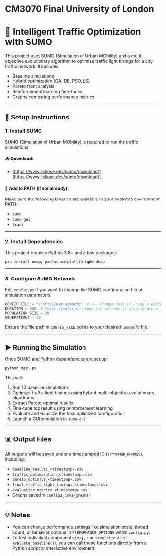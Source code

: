 # CM3070 Final University of London

# 🚦 Intelligent Traffic Optimization with SUMO

This project uses SUMO (Simulation of Urban MObility) and a multi-objective evolutionary algorithm to optimize traffic light timings for a city traffic network. It includes:
- Baseline simulations
- Hybrid optimization (GA, DE, PSO, LS)
- Pareto front analysis
- Reinforcement learning fine-tuning
- Graphs comparing performance metrics

---

## 🔧 Setup Instructions

### 1. Install SUMO

SUMO (Simulation of Urban MObility) is required to run the traffic simulations.

#### 📥 Download:
- [https://www.eclipse.dev/sumo/download/](https://www.eclipse.dev/sumo/download/)

#### 🧭 Add to PATH (if not already):
Make sure the following binaries are available in your system's environment PATH:
- `sumo`
- `sumo-gui`
- `traci`

---

### 2. Install Dependencies

This project requires Python 3.8+ and a few packages:

```bash
pip install numpy pandas matplotlib tqdm deap
```

---

### 3. Configure SUMO Network

Edit `config.py` if you want to change the SUMO configuration file or simulation parameters:

```python
CONFIG_FILE = "config2/osm.sumocfg"  # <-- Change this if using a different network
DURATION = 900  # Total simulation steps (in seconds if step-length = 1)
POPULATION_SIZE = 20
GENERATIONS = 20
```

Ensure the file path in `CONFIG_FILE` points to your desired `.sumocfg` file.

---

## ▶️ Running the Simulation

Once SUMO and Python dependencies are set up:

```bash
python main.py
```

This will:

1. Run 10 baseline simulations
2. Optimize traffic light timings using hybrid multi-objective evolutionary algorithms
3. Extract Pareto-optimal results
4. Fine-tune top result using reinforcement learning
5. Evaluate and visualize the final optimized configuration
6. Launch a GUI simulation in `sumo-gui`

---

## 📊 Output Files

All outputs will be saved under a timestamped ID (`YYYYMMDD_HHMMSS`), including:
- `baseline_results_<timestamp>.csv`
- `traffic_optimization_<timestamp>.csv`
- `pareto_optimals_<timestamp>.csv`
- `final_traffic_light_timings_<timestamp>.csv`
- `evaluation_metrics_<timestamp>.csv`
- Graphs saved in `config2_csvs/graphs/`

---

## 💡 Notes

- You can change performance settings like simulation scale, thread count, or behavior options in `PERFORMANCE_OPTIONS` within `config.py`.
- To test individual components (e.g., `run_simulation()` or `evaluate_baseline()`), you can call those functions directly from a Python script or interactive environment.

